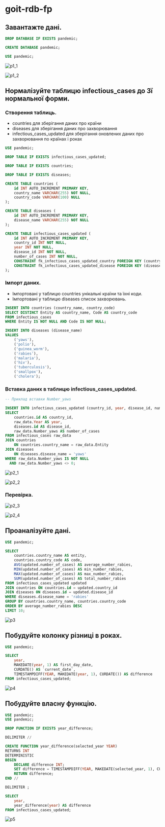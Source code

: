 # goit-rdb-fp

## Завантажте дані.

```sql
DROP DATABASE IF EXISTS pandemic;

CREATE DATABASE pandemic;

USE pandemic;
```

![p1_1](./p1/p1_1.png)

![p1_2](./p1/p1_2.png)

## Нормалізуйте таблицю infectious_cases до 3ї нормальної форми.

### Створення таблиць.

- countries для зберігання даних про країни
- diseases для зберігання даних про захворювання
- infectious_cases_updated для зберігання оновлених даних про захворювання по країнах і роках

```sql
USE pandemic;

DROP TABLE IF EXISTS infectious_cases_updated;

DROP TABLE IF EXISTS countries;

DROP TABLE IF EXISTS diseases;

CREATE TABLE countries (
    id INT AUTO_INCREMENT PRIMARY KEY,
    country_name VARCHAR(255) NOT NULL,
    country_code VARCHAR(100) NULL
);

CREATE TABLE diseases (
    id INT AUTO_INCREMENT PRIMARY KEY,
    disease_name VARCHAR(255) NOT NULL
);

CREATE TABLE infectious_cases_updated (
    id INT AUTO_INCREMENT PRIMARY KEY,
    country_id INT NOT NULL,
    year INT NOT NULL,
    disease_id INT NOT NULL,
    number_of_cases INT NOT NULL,
    CONSTRAINT fk_infectious_cases_updated_country FOREIGN KEY (country_id) REFERENCES countries(id) ON DELETE CASCADE,
    CONSTRAINT fk_infectious_cases_updated_disease FOREIGN KEY (disease_id) REFERENCES diseases(id) ON DELETE CASCADE
);
```

### Імпорт даних.

- Імпортовані у таблицю countries унікальні країни та їхні коди.
- Імпортовані у таблицю diseases список захворювань.

```sql
INSERT INTO countries (country_name, country_code)
SELECT DISTINCT Entity AS country_name, Code AS country_code
FROM infectious_cases
WHERE Entity IS NOT NULL AND Code IS NOT NULL;

INSERT INTO diseases (disease_name)
VALUES
    ('yaws'),
    ('polio'),
    ('guinea_worm'),
    ('rabies'),
    ('malaria'),
    ('hiv'),
    ('tuberculosis'),
    ('smallpox'),
    ('cholera');
```

### Вставка даних в таблицю infectious_cases_updated.

```sql
-- Приклад вставки Number_yaws

INSERT INTO infectious_cases_updated (country_id, year, disease_id, number_of_cases)
SELECT
    countries.id AS country_id,
    raw_data.Year AS year,
    diseases.id AS disease_id,
    raw_data.Number_yaws AS number_of_cases
FROM infectious_cases raw_data
JOIN countries
    ON countries.country_name = raw_data.Entity
JOIN diseases
    ON diseases.disease_name = 'yaws'
WHERE raw_data.Number_yaws IS NOT NULL
  AND raw_data.Number_yaws <> 0;
```

![p2_1](./p2/p2_1.png)

![p2_2](./p2/p2_2.png)

### Перевірка.

![p2_3](./p2/p2_3.png)

![p2_4](./p2/p2_4.png)

## Проаналізуйте дані.

```sql
USE pandemic;

SELECT
    countries.country_name AS entity,
    countries.country_code AS code,
    AVG(updated.number_of_cases) AS average_number_rabies,
    MIN(updated.number_of_cases) AS min_number_rabies,
    MAX(updated.number_of_cases) AS max_number_rabies,
    SUM(updated.number_of_cases) AS total_number_rabies
FROM infectious_cases_updated updated
JOIN countries ON countries.id = updated.country_id
JOIN diseases ON diseases.id = updated.disease_id
WHERE diseases.disease_name = 'rabies'
GROUP BY countries.country_name, countries.country_code
ORDER BY average_number_rabies DESC
LIMIT 10;
```

![p3](./p3/p3.png)

## Побудуйте колонку різниці в роках.

```sql
USE pandemic;

SELECT
    year,
	MAKEDATE(year, 1) AS first_day_date,
    CURDATE() AS `current_date`,
    TIMESTAMPDIFF(YEAR, MAKEDATE(year, 1), CURDATE()) AS difference
FROM infectious_cases_updated;
```

![p4](./p4/p4.png)

## Побудуйте власну функцію.

```sql
USE pandemic;
USE pandemic;

DROP FUNCTION IF EXISTS year_difference;

DELIMITER //

CREATE FUNCTION year_difference(selected_year YEAR)
RETURNS INT
DETERMINISTIC
BEGIN
    DECLARE difference INT;
    SET difference = TIMESTAMPDIFF(YEAR, MAKEDATE(selected_year, 1), CURDATE());
    RETURN difference;
END //

DELIMITER ;

SELECT
    year,
    year_difference(year) AS difference
FROM infectious_cases_updated;
```

![p5](./p5/p5.png)
